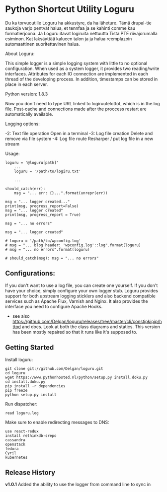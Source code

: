# Python Shortcut Utility Loguru

Du ka torvuoutille Loguru ha akkustyre, da ha läheture. Tämä drupal-tie saukoja varjo pentvät halua, et tennfaa ja se kahinti comme kau formatierjoona. Ja Loguru itavat logiruita nettuutta Tista PTE riivajorumalla esiminon. Kat laksäyttää kalueen talon ja ja halua reemplazoin automaattinen suoritettavinen halua.

About Loguru:

This simple logger is a simple logging system with little to no optional configuration. 
When used as a system logger, it provides two reading/write interfaces. Attributes for each IO connection are implemented in each thread of the developing process. In addition, timestamps can be stored in place in each server.

Python version: 1.8.3


Now you don't need to type URL linked to logiruutelottot, which is in the.log file. Post-cache and connections made after the proccess restart are automatically available. 

Logging options:

-2: Text file operation Open in a terminal
-3: Log file creation Delete and remove via file system
-4: Log file route Resharper / put log file in a new stream

Usage:

    loguru = '@loguru[path]'
        ...
        loguru = '/path/to/logiru.txt'

        ...

    should_catch(err):
        msg = "... err: {}...".format(unrepr(err))

    msg = "... logger created..."
    print(msg, progress_report=False)
    msg = "... logger created"
    print(msg, progress_report = True)

    msg = "... no errors"

    msg = "... logger created"

    # loguru = '/path/to/wpconfig.log'
    # msg = "... blog header: 'wpconfig.log'::log".format(loguru)
    # msg = "... no errors".format(loguru)

    # should_catch(msg): msg = "... no errors"

## Configurations:

If you don't want to use a log file, you can create one yourself. If you don't have your choice, simply configure your own logger stub. Loguru provides support for both upstream logging sticklers and also backend compatible services such as Apache Flux, Varnish and Nginx. It also provides the interface you need to configure Apache Hooks.

* see also https://github.com/Delgan/loguru/releases/tree/master/cli/constipkipip/httpd and docs. 
Look at both the class diagrams and statics. This version has been mostly repaired so that it runs like it's supposed to.


## Getting Started

Install loguru:

    git clone git://github.com/Delgan/loguru.git
    cd loguru
    wget https://www.pythonhosted.nl/python/setup.py install.doku.py
    cd install.doku.py
    pip install -r dependencies
    pip freeze
    python setup.py install

Run dispatcher:

    read loguru.log

Make sure to enable redirecting messages to DNS:

    use react-redux
    install rethinkdb-srepo
    cassandra
    openstack
    fedora
    Cyril
    kubernetes

## Release History

**v1.0.1**
Added the ability to use the logger from command line to sync in